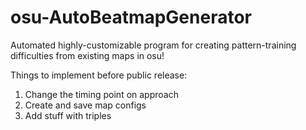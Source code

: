# osu-AutoBeatmapGenerator
Automated highly-customizable program for creating pattern-training difficulties from existing maps in osu!

Things to implement before public release:  
1) Change the timing point on approach  
2) Create and save map configs  
3) Add stuff with triples  